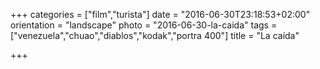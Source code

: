 +++
categories = ["film","turista"]
date = "2016-06-30T23:18:53+02:00"
orientation = "landscape"
photo = "2016-06-30-la-caida"
tags = ["venezuela","chuao","diablos","kodak","portra 400"]
title = "La caída"

+++
